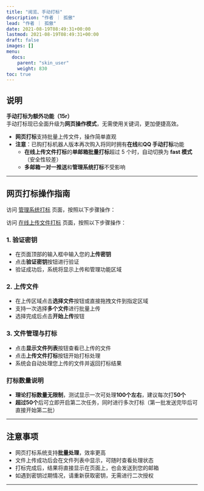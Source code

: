 ```yaml
---
title: "阅览、手动打标"
description: "作者 ｜ 孤傲"
lead: "作者 ｜ 孤傲"
date: 2021-08-19T08:49:31+00:00
lastmod: 2021-08-19T08:49:31+00:00
draft: false
images: []
menu:
  docs:
    parent: "skin_user"
    weight: 830
toc: true
---
```


## 说明

**手动打标为额外功能（15r）**  
手动打标现已全面升级为**网页操作模式**，无需使用关键词，更加便捷高效。

- **网页打标**支持批量上传文件，操作简单直观
- **注意**：已购打标机器人版本再次购入将同时拥有**在线**和**QQ 手动打标**功能  
  - **在线上传文件打标**的**单邮箱批量打标**超过 5 个时，自动切换为 **fast 模式**（安全性较差）  
  - **多邮箱一对一推送**和**管理系统打标**不受影响

---

## 网页打标操作指南

访问 [管理系统打标](/docs/mark_user/skin_user/Manage/) 页面，按照以下步骤操作：

访问 [在线上传文件打标](/docs/extra_service/skin/UploadHandWeb) 页面，按照以下步骤操作：

### 1. 验证密钥

- 在页面顶部的输入框中输入您的**上传密钥**
- 点击**验证密钥**按钮进行验证
- 验证成功后，系统将显示上传和管理功能区域

### 2. 上传文件

- 在上传区域点击**选择文件**按钮或直接拖拽文件到指定区域
- 支持一次选择**多个文件**进行批量上传
- 选择完成后点击**开始上传**按钮

### 3. 文件管理与打标

- 点击**显示文件列表**按钮查看已上传的文件
- 点击**上传文件打标**按钮开始打标处理
- 系统会自动处理您上传的文件并返回打标结果

### 打标数量说明

- **理论打标数量无限制**，测试显示一次可处理**100个左右**，建议每次打**50个**
- **超过50个**后可立即开启第二次任务，同时进行多次打标（第一批发送完毕后可直接开始第二批）

---

## 注意事项

- 网页打标系统支持**批量处理**，效率更高
- 文件上传成功后会在文件列表中显示，可随时查看处理状态
- 打标完成后，结果将直接显示在页面上，也会发送到您的邮箱
- 如遇到密钥过期情况，请重新获取密钥，无需进行二次授权

---

